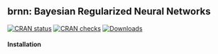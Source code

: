 ## brnn: Bayesian Regularized Neural Networks

[![CRAN status](https://www.r-pkg.org/badges/version/brnn?color=green)](https://CRAN.R-project.org/package=brnn) [![CRAN checks](https://cranchecks.info/badges/worst/brnn)](https://cran.r-project.org/web/checks/check_results_brnn.html) [![Downloads](http://cranlogs.r-pkg.org/badges/BGLR?color=blue)](http://www.r-pkg.org/pkg/brnn)


#### Installation
